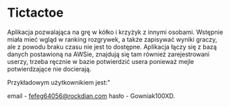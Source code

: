 # Tictactoe

Aplikacja pozwalająca na grę w kółko i krzyżyk z innymi osobami.
Wstępnie miała mieć wgląd w ranking rozgrywek, a także zapisywać wyniki graczy, ale z powodu braku czasu nie jest to dostępne.
Aplikacja łączy się z bazą danych postawioną na AWSie, znajdują się tam również zarejestrowani userzy, trzeba ręcznie w bazie potwierdzić usera ponieważ mejle potwierdzające nie docierają.

Przykładowym użytkownikiem jest:"

email - fefeg64056@rockdian.com
hasło - Gowniak100XD.
